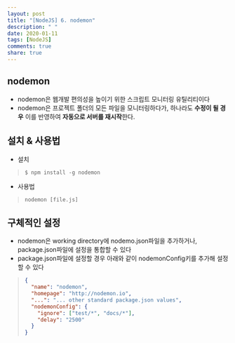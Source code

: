 ```yaml
---
layout: post
title: "[NodeJS] 6. nodemon"
description: " "
date: 2020-01-11
tags: [NodeJS]
comments: true
share: true
---
```


## nodemon

- nodemon은 웹개발 편의성을 높이기 위한 스크립트 모니터링 유틸리티이다
- nodemon은 프로젝트 폴더의 모든 파일을 모니터링하다가, 하나라도 **수정이 될 경우** 이를 반영하여 **자동으로 서버를 재시작**한다.

## 설치 & 사용법

- 설치

> `$ npm install -g nodemon`

- 사용법

> `nodemon [file.js]`



## 구체적인 설정

- nodemon은 working directory에 nodemo.json파일을 추가하거나, package.json파일에 설정을 통합할 수 있다
- package.json파일에 설정할 경우 아래와 같이 nodemonConfig키를 추가해 설정할 수 있다

> ```json
> {
>   "name": "nodemon",
>   "homepage": "http://nodemon.io",
>   "...": "... other standard package.json values",
>   "nodemonConfig": {
>     "ignore": ["test/*", "docs/*"],
>     "delay": "2500"
>   }
> }
> ```



